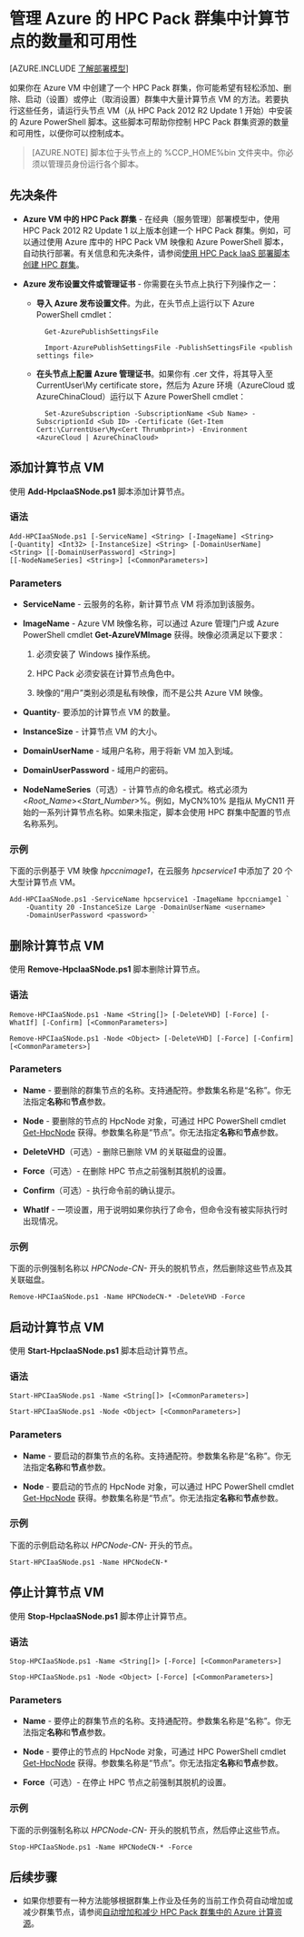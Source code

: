 <properties
 pageTitle="管理 HPC Pack 群集计算节点 | Microsoft Azure"
 description="了解 PowerShell 脚本工具如何添加、删除、启动和停止 Azure 的 HPC Pack 群集计算节点"
 services="virtual-machines"
 documentationCenter=""
 authors="dlepow"
 manager="timlt"
 editor=""
 tags="azure-service-management,hpc-pack"/>
<tags
	ms.service="virtual-machines"
	ms.date="01/08/2016"
	wacn.date="02/26/2016"/>

# 管理 Azure 的 HPC Pack 群集中计算节点的数量和可用性

[AZURE.INCLUDE [了解部署模型](../includes/learn-about-deployment-models-classic-include.md)]


如果你在 Azure VM 中创建了一个 HPC Pack 群集，你可能希望有轻松添加、删除、启动（设置）或停止（取消设置）群集中大量计算节点 VM 的方法。若要执行这些任务，请运行头节点 VM（从 HPC Pack 2012 R2 Update 1 开始）中安装的 Azure PowerShell 脚本。这些脚本可帮助你控制 HPC Pack 群集资源的数量和可用性，以便你可以控制成本。

>[AZURE.NOTE] 脚本位于头节点上的 %CCP\_HOME%bin 文件夹中。你必须以管理员身份运行各个脚本。

## 先决条件

* **Azure VM 中的 HPC Pack 群集** - 在经典（服务管理）部署模型中，使用 HPC Pack 2012 R2 Update 1 以上版本创建一个 HPC Pack 群集。例如，可以通过使用 Azure 库中的 HPC Pack VM 映像和 Azure PowerShell 脚本，自动执行部署。有关信息和先决条件，请参阅[使用 HPC Pack IaaS 部署脚本创建 HPC 群集](/documentation/articles/virtual-machines-hpcpack-cluster-powershell-script)。

* **Azure 发布设置文件或管理证书** - 你需要在头节点上执行下列操作之一：

    * **导入 Azure 发布设置文件**。为此，在头节点上运行以下 Azure PowerShell cmdlet：

    		Get-AzurePublishSettingsFile

    		Import-AzurePublishSettingsFile -PublishSettingsFile <publish settings file>

    * **在头节点上配置 Azure 管理证书**。如果你有 .cer 文件，将其导入至 CurrentUser\\My certificate store，然后为 Azure 环境（AzureCloud 或 AzureChinaCloud）运行以下 Azure PowerShell cmdlet：

    		Set-AzureSubscription -SubscriptionName <Sub Name> -SubscriptionId <Sub ID> -Certificate (Get-Item Cert:\CurrentUser\My<Cert Thrumbprint>) -Environment <AzureCloud | AzureChinaCloud>

## 添加计算节点 VM

使用 **Add-HpcIaaSNode.ps1** 脚本添加计算节点。

### 语法

	Add-HPCIaaSNode.ps1 [-ServiceName] <String> [-ImageName] <String>
	[-Quantity] <Int32> [-InstanceSize] <String> [-DomainUserName] <String> [[-DomainUserPassword] <String>]
	[[-NodeNameSeries] <String>] [<CommonParameters>]

### Parameters

* **ServiceName** - 云服务的名称，新计算节点 VM 将添加到该服务。

* **ImageName** - Azure VM 映像名称，可以通过 Azure 管理门户或 Azure PowerShell cmdlet **Get-AzureVMImage** 获得。映像必须满足以下要求：

    1. 必须安装了 Windows 操作系统。

    2. HPC Pack 必须安装在计算节点角色中。

    3. 映像的“用户”类别必须是私有映像，而不是公共 Azure VM 映像。

* **Quantity**- 要添加的计算节点 VM 的数量。

* **InstanceSize** - 计算节点 VM 的大小。

* **DomainUserName** - 域用户名称，用于将新 VM 加入到域。

* **DomainUserPassword** - 域用户的密码。

* **NodeNameSeries**（可选）- 计算节点的命名模式。格式必须为 &lt;*Root\_Name*&gt;&lt;*Start\_Number*&gt;%。例如，MyCN%10% 是指从 MyCN11 开始的一系列计算节点名称。如果未指定，脚本会使用 HPC 群集中配置的节点名称系列。

### 示例

下面的示例基于 VM 映像 *hpccnimage1*，在云服务 *hpcservice1* 中添加了 20 个大型计算节点 VM。

	Add-HPCIaaSNode.ps1 -ServiceName hpcservice1 -ImageName hpccniamge1 `
		-Quantity 20 -InstanceSize Large -DomainUserName <username> `
		-DomainUserPassword <password> `

## 删除计算节点 VM

使用 **Remove-HpcIaaSNode.ps1** 脚本删除计算节点。

### 语法

	Remove-HPCIaaSNode.ps1 -Name <String[]> [-DeleteVHD] [-Force] [-WhatIf] [-Confirm] [<CommonParameters>]

	Remove-HPCIaaSNode.ps1 -Node <Object> [-DeleteVHD] [-Force] [-Confirm] [<CommonParameters>]

### Parameters

* **Name** - 要删除的群集节点的名称。支持通配符。参数集名称是“名称”。你无法指定**名称**和**节点**参数。

* **Node** - 要删除的节点的 HpcNode 对象，可通过 HPC PowerShell cmdlet [Get-HpcNode](https://technet.microsoft.com/zh-cn/library/dn887927.aspx) 获得。参数集名称是“节点”。你无法指定**名称**和**节点**参数。

* **DeleteVHD**（可选）- 删除已删除 VM 的关联磁盘的设置。

* **Force**（可选）- 在删除 HPC 节点之前强制其脱机的设置。

* **Confirm**（可选）- 执行命令前的确认提示。

* **WhatIf** - 一项设置，用于说明如果你执行了命令，但命令没有被实际执行时出现情况。

### 示例

下面的示例强制名称以 *HPCNode-CN-* 开头的脱机节点，然后删除这些节点及其关联磁盘。

	Remove-HPCIaaSNode.ps1 -Name HPCNodeCN-* -DeleteVHD -Force

## 启动计算节点 VM

使用 **Start-HpcIaaSNode.ps1** 脚本启动计算节点。

### 语法

	Start-HPCIaaSNode.ps1 -Name <String[]> [<CommonParameters>]

	Start-HPCIaaSNode.ps1 -Node <Object> [<CommonParameters>]

### Parameters

* **Name** - 要启动的群集节点的名称。支持通配符。参数集名称是“名称”。你无法指定**名称**和**节点**参数。

* **Node** - 要启动的节点的 HpcNode 对象，可以通过 HPC PowerShell cmdlet [Get-HpcNode](https://technet.microsoft.com/zh-cn/library/dn887927.aspx) 获得。参数集名称是“节点”。你无法指定**名称**和**节点**参数。

### 示例

下面的示例启动名称以 *HPCNode-CN-* 开头的节点。

	Start-HPCIaaSNode.ps1 -Name HPCNodeCN-*

## 停止计算节点 VM

使用 **Stop-HpcIaaSNode.ps1** 脚本停止计算节点。

### 语法

	Stop-HPCIaaSNode.ps1 -Name <String[]> [-Force] [<CommonParameters>]

	Stop-HPCIaaSNode.ps1 -Node <Object> [-Force] [<CommonParameters>]

### Parameters


* **Name** - 要停止的群集节点的名称。支持通配符。参数集名称是“名称”。你无法指定**名称**和**节点**参数。

* **Node** - 要停止的节点的 HpcNode 对象，可通过 HPC PowerShell cmdlet [Get-HpcNode](https://technet.microsoft.com/zh-cn/library/dn887927.aspx) 获得。参数集名称是“节点”。你无法指定**名称**和**节点**参数。

* **Force**（可选）- 在停止 HPC 节点之前强制其脱机的设置。

### 示例

下面的示例强制名称以 *HPCNode-CN-* 开头的脱机节点，然后停止这些节点。

	Stop-HPCIaaSNode.ps1 -Name HPCNodeCN-* -Force

## 后续步骤

* 如果你想要有一种方法能够根据群集上作业及任务的当前工作负荷自动增加或减少群集节点，请参阅[自动增加和减少 HPC Pack 群集中的 Azure 计算资源](/documentation/articles/virtual-machines-hpcpack-cluster-node-autogrowshrink)。

<!---HONumber=Mooncake_0215_2016-->